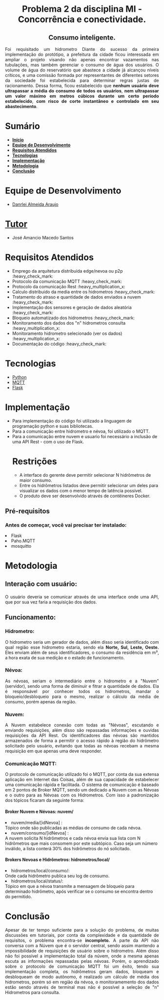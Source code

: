 <div id="inicio">
    <h1 id="titulo" align="center"> Problema 2 da disciplina MI - Concorrência e conectividade.</h1>
	<h2 id="titulo" align="center"> Consumo inteligente.</h1>
	<p id="descricao" align="justify">
    Foi requisitado um hidrometro Diante do sucesso da primeira implementação do protótipo, a prefeitura da cidade ficou interessada 
    em  ampliar  o  projeto  visando  não  apenas  encontrar  vazamentos  nas  tubulações,  mas  também  gerenciar  o 
    consumo de água dos usuários. O volume de água do reservatório que abastece a cidade já alcançou níveis 
    críticos, e uma comissão formada por representantes de diferentes setores da sociedade foi estabelecida para 
    determinar  regras  justas  de  racionamento.  Dessa  forma,  ficou  estabelecido  que  <b>nenhum  usuário  deve 
    ultrapassar a média do consumo de todos os usuários</b>, <b>nem ultrapassar um valor máximo em metros cúbicos 
    durante um certo período estabelecido</b>, <b>com risco de corte instantâneo e controlado em seu abastecimento</b>.     
    </p>
</div>

<div id="sumario">
    <h1>Sumário</h1>
	<ul>
		<li><a href="#inicio"> <b>Início</b></li>
        <li><a href="#equipe"> <b>Equipe de Desenvolvimento</b></li>
        <li><a href="#requisitos"> <b>Requisitos Atendidos</b> </a> </li>
		<li><a href="#tecnologias"> <b>Tecnologias</b> </a></li>
		<li><a href="#implementacao"> <b>Implementação</b> </a> </li>
        <li><a href="#metodologia"> <b>Metodologia</b> </a> </li>
        <li><a href="#conclusao"> <b>Conclusão</b> </a> </li>
	</ul>	
</div>

<div id="equipe">
    <h1>Equipe de Desenvolvimento</h1>
    <ul>
		<li><a href="https://github.com/danrleiaraujo"> Danrlei Almeida Araujo</li>
	</ul>
    <h1>Tutor</h1>
    <ul>
        <li><a>José Amancio Macedo Santos</a></li>
    </ul>
</div>

<div id="requisitos">
    <h1>Requisitos Atendidos</h1>
	<ul>
		<li>Emprego da arquitetura distribuida edge/nevoa ou p2p :heavy_check_mark:</li>
		<li>Protocolo da comunicação MQTT :heavy_check_mark:</li>
		<li>Protocolo da comunicação Rest :heavy_multiplication_x:</li>
		<li>Calculo distribuido da media entre os hidrometros :heavy_check_mark:</li>
		<li>Tratamento do atraso e quantidade de dados enviados a nuvem :heavy_check_mark:</li>
		<li>Implementação dos sensores e geração de dados aleatória :heavy_check_mark:</li>		
		<li>Bloqueio automatizado dos hidrometros :heavy_check_mark:</li>
		<li>Monitoramento dos dados dos "n" hidrometros consulta :heavy_multiplication_x:</li>
		<li>Monitoramento hidrometro selecionado (ver os dados) :heavy_multiplication_x:</li>
		<li>Documentação do código :heavy_check_mark:</li>
	</ul>
</div>

<div id="tecnologias">
	<h1> Tecnologias </h1>
	<ul>
        <li><a href="https://www.python.org/">Python</a></li>
		<li><a href="https://mqtt.org/">MQTT</a></li>
		<li><a href="https://flask.palletsprojects.com/en/2.2.x/">Flask</a></li>
	</ul>	


<div id="implementacao">
	<h1>Implementação</h1>
	<ul><p align="justify"> 
    	<li> Para implementação do código foi utilizado a linguagem de programação python e suas bibliotecas.</li>
		<li> Para a comunicação entre hidrometro e névoa, foi utilizado o MQTT.</li>
		<li> Para a comunicação entre nuvem e usuario foi necessário a inclusão de uma API Rest - com o uso de Flask.</li>
    <p> 
	<h1>Restrições</h1>
		<ul><p align="justify"> 
    	<li> A interface do gerente deve permitir selecionar N hidrômetros de maior consumo.</li>
		<li> Entre os hidrômetros listados deve permitir selecionar um deles para visualizar os dados com o menor tempo de latência possível.</li>
		<li> O produto deve ser desenvolvido através de contêineres Docker.</li>
    <p> 
</div>	
	
<h2>Pré-requisitos</h2>
<h3>Antes de começar, você vai precisar ter instalado:</h3>
<li>Flask</li>
<li>Paho.MQTT</li>
<li>mosquitto</li>

<div id="metodologia">
	<h1>Metodologia</h1>
	<h2><p><b>Interação com usuário:</b></p></h2>
	<p align="justify"> 
        O usuário deveria se comunicar através de uma interface onde uma API, que por sua vez faria a requisição dos dados.
    <p> 
	<h2><p><b>Funcionamento:</b></p></h2>
	<h3><p><b>Hidrometro:</b></p></h3>
	<p align="justify"> 
        O hidrometro seria um gerador de dados, além disso seria identificado com qual região esse hidrometro estaria, sendo ela <b>Norte, Sul, Leste, Oeste.</b> Eles enviam além de seus identificadores, o consumo da residência em m³, a hora exata de sua medição e o estado de funcionamento.
    <p>
	<h3><p><b>Névoa:</b></p></h3>
	<p align="justify"> 
		As névoas, seriam o intermediário entre o hidrometro e a "Nuvem" (servidor), sendo uma forma de diminuir e fitrar a quantidade de dados. Ela é responsável por conhecer todos os hidrometros, mandar o bloqueio/desbloqueio para o mesmo, realizar o cálculo da média de consumo, porém apenas da região.
    <p>
	<h3><p><b>Nuvem:</b></p></h3>
	<p align="justify"> 
		A Nuvem estabelece conexão com todas as "Névoas", escutando e enviando requisições, além disso são repassadas informações e ouvidas requisições da API Rest.  Os identificadores das névoas são mantidos armazenados de forma a permitir o acesso rápido à região do hidrômetro solicitado pelo usuário, evitando que todas as névoas recebam a mesma requisição em que apenas uma deve responder.
    <p>	
	<h3><p><b>Comunicação MQTT:</b></p></h3>
	<p align="justify"> 
		O protocolo de comunicação utilizado foi o MQTT, por conta da sua extensa aplicação em Internet das Coisas, além de sua capacidade de estabelecer uma comunicação rápida e facilitada.
		O sistema de comunicação é baseado em 2 pontos de Broker MQTT, sendo um dedicado a Nuvem com as Névoas e o outro para as Névoas com os Hidrometros. Com isso a padronização dos tópicos ficaram da seguinte forma:
		<h4>Broker Nuvem e Névoas: nuvem/ </h4>
		<li>nuvem/media/[idNevoa] : </li>
		Tópico onde são publicadas as médias de consumo de cada névoa.
		<li>nuvem/consumo/[idNevoa] : </li>		
		A nuvem solicita N hidrômetros e cada névoa envia sua lista com N hidrômetros que mais consomem por este subtópico. Caso seja um número inválido, a lista conterá 30% dos hidrômetros do nó solicitado.
		<h4>Brokers Nevoas e Hidrômetros: hidrometros/local/ </h4>
		<li>hidrometros/local/consumo/:</li>	
		Onde cada hidrômetro publica seu log de consumo.
		<li>hidrometros/local/status/:</li>
		Tópico em que a névoa transmite a mensagem de bloqueio para determinado hidrômetro, após verificar se o consumo se encontra dentro do permitido.
    <p>
</div>

<div id="conclusao">
	<h1>Conclusão</h1>
	<p align="justify"> 
	Apesar de ter tempo suficiente para a solução do problema, de muitas discussões em tutoriais, por conta da complexidade e da quantidade de requisitos, o problema encontra-se <b>incompleto.</b> A parte da API não conversa com a Núvem que é o servidor central, sendo assim mantendo a impossibilidade de requisições de usuário sobre o hidrometro. Além disso não foi possível a implementação total da núvem, onde a mesma apenas escuta as informações repassadas pelas névoas. Porém, o aprendizado sobre o protocolo de comunicação MQTT foi um êxito, tendo sua implementação completa, os hidrômetros geram dados, bloqueam e desbloqueam de modo autônomo, é realizado um cálculo de média dos hidrometros, porém só em região da névoa, o monitoramemento dos dados estão sendo através de terminal mas não é possível a seleção de "n" Hidrometros para consulta. 
    <p>
</div>
